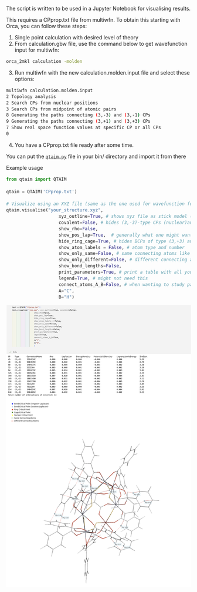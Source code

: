 The script is written to be used in a Jupyter Notebook for visualising results.

This requires a CPprop.txt file from multiwfn. To obtain this starting with Orca, you can follow these steps:
1. Single point calculation with desired level of theory
2. From calculation.gbw file, use the command below to get wavefunction input for multiwfn:
```bash
orca_2mkl calculation -molden
```
3. Run multiwfn with the new calculation.molden.input file and select these options:
```bash
multiwfn calculation.molden.input
2 Topology analysis
2 Search CPs from nuclear positions
3 Search CPs from midpoint of atomic pairs
8 Generating the paths connecting (3,-3) and (3,-1) CPs
9 Generating the paths connecting (3,+1) and (3,+3) CPs
7 Show real space function values at specific CP or all CPs
0
```
4. You have a CPprop.txt file ready after some time.

You can put the [`qtaim.py`](https://github.com/jak713/qtaim_vis/blob/main/qtaim.py) file in your bin/ directory and import it from there

Example usage
```python
from qtaim import QTAIM

qtaim = QTAIM('CPprop.txt')

# Visualize using an XYZ file (same as the one used for wavefunction for multiwfn) for atomic coordinates
qtaim.visualise("your_structure.xyz",
                    xyz_outline=True, # shows xyz file as stick model (useful)
                    covalent=False, # hides (3,-3)-type CPs (nuclear)and non-positive BCPs
                    show_rho=False, 
                    show_pos_lap=True,  # generally what one might want for non-covalent interactions
                    hide_ring_cage=True, # hides BCPs of type (3,+3) and (3,+1)
                    show_atom_labels = False, # atom type and number
                    show_only_same=False, # same connecting atoms like 1C2C C -- C
                    show_only_different=False, # different connecting atoms like 201N59H for N -- H
                    show_bond_lengths=False, 
                    print_parameters=True, # print a table with all you want to know for only the displayed (as per these options) BCPs
                    legend=True, # might not need this
                    connect_atoms_A_B=False, # when wanting to study particular interactions e.g. O and H for hydrogen bonding
                    A="C",
                    B="H")
```

![example](pics/screenshot.png)
